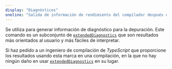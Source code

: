 ```yaml
---
display: "Diagnósticos"
oneline: "Salida de información de rendimiento del compilador después de la construcción."
---
```


Se utiliza para generar información de diagnóstico para la depuración. Este comando es un subconjunto de [`extendedDiagnostics`](#extendedDiagnostics) que son resultados más orientados al usuario y más fáciles de interpretar.

Si haz pedido a un ingeniero de compilación de *TypeScript* que proporcione los resultados usando esta marca en una compilación, en la que no hay ningún daño en usar [`extendedDiagnostics`](#extendedDiagnostics) en su lugar.
